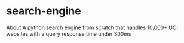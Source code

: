 # search-engine
About A python search engine from scratch that handles 10,000+ UCI websites with a query response time under 300ms
